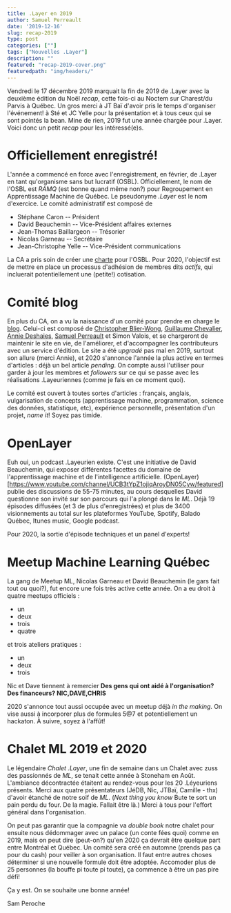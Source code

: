 ```yaml
---
title: .Layer en 2019
author: Samuel Perreault
date: '2019-12-16'
slug: recap-2019
type: post
categories: [""]
tags: ["Nouvelles .Layer"]
description: ""
featured: "recap-2019-cover.png"
featuredpath: "img/headers/"
---
```


Vendredi le 17 décembre 2019 marquait la fin de 2019 de .Layer avec la deuxième édition du Noël *recap*, cette fois-ci au Noctem sur Charest/du Parvis à Québec.
Un gros merci à JT Baï d'avoir pris le temps d'organiser l'événement! à Sté et JC Yelle pour la présentation et à tous ceux qui se sont pointés la bean.
Mine de rien, 2019 fut une année chargée pour .Layer.
Voici donc un petit *recap* pour les intéressé(e)s.

# Officiellement enregistré!

L'année a commencé en force avec l'enregistrement, en février, de .Layer en tant qu'organisme sans but lucratif (OSBL).
Officiellement, le nom de l'OSBL est *RAMQ* (est bonne quand même non?) pour Regroupement en Apprentissage Machine de Québec.
Le pseudonyme *.Layer* est le nom d'exercice.
Le comité administratif est composé de

  - Stéphane Caron -- Président
  - David Beauchemin -- Vice-Président affaires externes
  - Jean-Thomas Baillargeon -- Trésorier
  - Nicolas Garneau -- Secrétaire
  - Jean-Christophe Yelle -- Vice-Président communications
  
La CA a pris soin de créer une [charte](https://github.com/dot-layer/charte-osbl) pour l'OSBL.
Pour 2020, l'objectif est de mettre en place un processus d'adhésion de membres dits *actifs*, qui incluerait potentiellement une (petite!) cotisation. 


# Comité blog

En plus du CA, on a vu la naissance d'un comité pour prendre en charge le [blog](https://www.dotlayer.org/fr/).
Celui-ci est composé de [Christopher Blier-Wong](https://github.com/chblw), [Guillaume Chevalier](https://github.com/guillaume-chevalier), [Annie Deshaies](https://github.com/AnnieDeshaies), [Samuel Perreault](https://github.com/samperochkin) et Simon Valois, et se chargeront de maintenir le site en vie, de l'améliorer, et d'accompagner les contributeurs avec un service d'édition.
Le site a été *upgradé* pas mal en 2019, surtout son allure (merci Annie), et 2020 s'annonce l'année la plus active en termes d'articles : déjà un bel article *pending*.
On compte aussi l'utiliser pour garder à jour les membres et *followers* sur ce qui se passe avec les réalisations .Layeuriennes (comme je fais en ce moment quoi).

Le comité est ouvert à toutes sortes d'articles : français, anglais, vulgarisation de concepts (apprentissage machine, programmation, science des données, statistique, etc), expérience personnelle, présentation d'un projet, *name it*! Soyez pas timide.

# OpenLayer

Euh oui, un podcast .Layeurien existe.
C'est une initiative de David Beauchemin, qui exposer différentes facettes du domaine de l'apprentissage machine et de l'intelligence artificielle.
(OpenLayer)[https://www.youtube.com/channel/UCB3tYpZ1ojiqAroyDN05Cyw/featured] publie des discussions de 55-75 minutes, au cours desquelles David questionne son invité sur son parcours qui l'a plongé dans le *ML*.
Déjà 19 épisodes diffusées (et 3 de plus d'enregistrées) et plus de 3400 visionnements au total sur les plateformes YouTube, Spotify, Balado Québec, Itunes music, Google podcast.

Pour 2020, la sortie d'épisode techniques et un panel d'experts!

# Meetup Machine Learning Québec

La gang de Meetup ML, Nicolas Garneau et David Beauchemin (le gars fait tout ou quoi?), fut encore une fois très active cette année.
On a eu droit à quatre meetups officiels : 

  - un
  - deux
  - trois
  - quatre

et trois ateliers pratiques :

  - un
  - deux
  - trois

Nic et Dave tiennent à remercier **Des gens qui ont aidé à l'organisation? Des financeurs? NIC,DAVE,CHRIS**
  
2020 s'annonce tout aussi occupée avec un meetup déjà *in the making*.
On vise aussi à incorporer plus de formules 5@7 et potentiellement un hackaton.
À suivre, soyez à l'affût!


# Chalet ML 2019 et 2020

Le légendaire *Chalet .Layer*, une fin de semaine dans un Chalet avec 
zuss des passionnés de *ML*, se tenait cette année à Stoneham en Août.
L'ambiance décontractée étaitent au rendez-vous pour les 20 .Léyeuriens présents.
Merci aux quatre présentateurs (JéDB, Nic, JTBaï, Camille - thx) d'avoir étanché de notre soif de *ML*.
(*Next thing you know* Bute te sort un pain perdu du four. De la magie. Fallait être là.)
Merci à tous pour l'effort général dans l'organisation.

On peut pas garantir que la compagnie va *double book* notre chalet pour ensuite nous dédommager avec un palace (un conte fées quoi) comme en 2019, mais on peut dire (peut-on?) qu'en 2020 ça devrait être quelque part entre Montréal et Québec.
Un comité sera créé en automne (prends pas ça pour du cash) pour veiller à son organisation.
Il faut entre autres choses déterminer si une nouvelle formule doit être adoptée. 
Accomoder plus de 25 personnes (la bouffe pi toute pi toute), ça commence à être un pas pire défi!

Ça y est. On se souhaite une bonne année!

Sam Peroche
